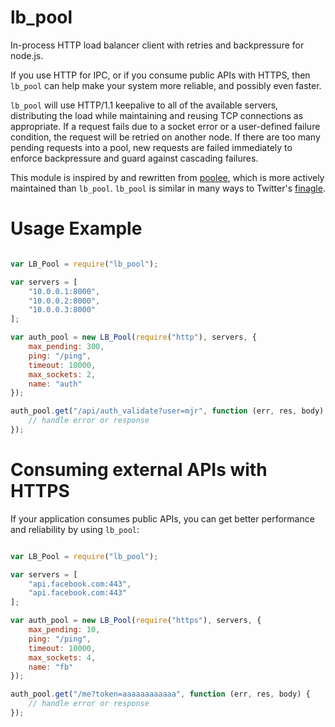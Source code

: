 lb_pool
=======

In-process HTTP load balancer client with retries and backpressure for node.js.

If you use HTTP for IPC, or if you consume public APIs with HTTPS, then `lb_pool` can help make your system more reliable, and possibly even faster.

`lb_pool` will use HTTP/1.1 keepalive to all of the available servers, distributing the load while maintaining and reusing TCP connections as appropriate. If a request fails due to a socket error or a user-defined failure condition, the request will be retried on another node. If there are too many pending requests into a pool, new requests are failed immediately to enforce backpressure and guard against cascading failures.

This module is inspired by and rewritten from [poolee](https://github.com/dannycoates/poolee), which is more actively maintained than `lb_pool`. `lb_pool` is similar in many ways to Twitter's [finagle](https://github.com/twitter/finagle).

# Usage Example

```javascript

var LB_Pool = require("lb_pool");

var servers = [
    "10.0.0.1:8000",
    "10.0.0.2:8000",
    "10.0.0.3:8000"
];

var auth_pool = new LB_Pool(require("http"), servers, {
    max_pending: 300,
    ping: "/ping",
    timeout: 10000,
    max_sockets: 2,
    name: "auth"
});

auth_pool.get("/api/auth_validate?user=mjr", function (err, res, body) {
    // handle error or response
});
```

# Consuming external APIs with HTTPS

If your application consumes public APIs, you can get better performance and reliability by using `lb_pool`:

```javascript

var LB_Pool = require("lb_pool");

var servers = [
    "api.facebook.com:443",
    "api.facebook.com:443"
];

var auth_pool = new LB_Pool(require("https"), servers, {
    max_pending: 10,
    ping: "/ping",
    timeout: 10000,
    max_sockets: 4,
    name: "fb"
});

auth_pool.get("/me?token=aaaaaaaaaaaa", function (err, res, body) {
    // handle error or response
});
```

